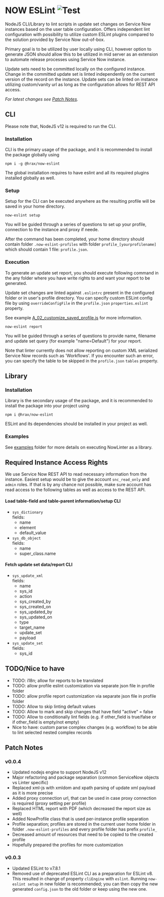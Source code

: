 # NOW ESLint ![Test](https://github.com/hrax/now-eslint/workflows/Test/badge.svg) 

NodeJS CLI/Library to lint scripts in update set changes on Service Now instances based on the user table configuration. Offers independent lint configuration with possibility to utilize custom ESLint plugins compared to the solution provided by Service Now out-of-box.

Primary goal is to be utilized by user locally using CLI, however option to generate JSON should allow this to be utilized in mid server as an extension to automate release processes using Service Now instance.

Update sets need to be committed locally on the configured instance. Change in the committed update set is linted independently on the current version of the record on the instance. Update sets can be linted on instance utilizing custom/vanity url as long as the configuration allows for REST API access.

*For latest changes see [Patch Notes](#patch-notes).*

## CLI

Please note that, NodeJS v12 is required to run the CLI.

### Installation

CLI is the primary usage of the package, and it is recommended to install the package globally using

```
npm i -g @hrax/now-eslint
```

The global installation requires to have eslint and all its required plugins installed globally as well.

### Setup

Setup for the CLI can be executed anywhere as the resulting profile will be saved in your home directory.

```
now-eslint setup
```

You will be guided through a series of questions to set up your profile, connection to the instance and proxy if neede.

After the command has been completed, your home directory should contain folder `.now-eslint-profiles` with folder `profile_[yourprofilename]` which should contain 1 file: `profile.json`.

### Execution

To generate an update set report, you should execute following command in the any folder where you have write rights to and want your report to be generated.

Update set changes are linted against `.eslintrc` present in the configured folder or in user's profile directory. You can specify custom ESLint config file by using `overrideConfigFile` in the `profile.json` `properties.eslint` property.

See example [A_02_customize_saved_profile.js](https://github.com/hrax/now-eslint/blob/master/examples/A_02_customize_saved_profile.js) for more information.

```
now-eslint report
```

You will be guided through a series of questions to provide name, filename and update set query (for example "name=Default") for your report.

Note that linter currently does not allow reporting on custom XML serialized Service Now records such as 'Workflows'. If you encounter such an error, you can specify the table to be skipped in the `profile.json` `tables` property.

## Library

### Installation

Library is the secondary usage of the package, and it is recommended to install the package into your project using

```
npm i @hrax/now-eslint
```

ESLint and its dependencies should be installed in your project as well.

### Examples

See [examples](https://github.com/hrax/now-eslint/blob/master/examples/) folder for more details on executing NowLinter as a library.

## Required Instance Access Rights

We use Service Now REST API to read necessary information from the instance. Easiest setup would be to give the account `snc_read_only` and `admin` roles. If that is by any chance not possible, make sure account has read access to the following tables as well as access to the REST API.

#### Load table-field and table-parent information/setup CLI

- `sys_dictionary`  
fields:  
    - name
    - element
    - default_value
- `sys_db_object`  
fields:  
    - name
    - super_class.name

#### Fetch update set data/report CLI

- `sys_update_xml`  
fields:  
    - name
    - sys_id
    - action
    - sys_created_by
    - sys_created_on
    - sys_updated_by
    - sys_updated_on
    - type
    - target_name
    - update_set
    - payload
- `sys_update_set`  
fields:  
    - sys_id

## TODO/Nice to have

- TODO: i18n; allow for reports to be translated
- TODO: allow profile eslint customization via separate json file in profile folder
- TODO: allow profile report customization via separate json file in profile folder
- TODO: Allow to skip linting default values
- TODO: Allow to mark and skip changes that have field "active" = false
- TODO: Allow to conditionally lint fields (e.g. if other_field is true/false or if other_field is empty/not empty)
- Nice to have: custom parse complex changes (e.g. workflow) to be able to lint selected nested complex records

## Patch Notes
### v0.0.4

- Updated nodejs engine to support NodeJS v12
- Major refactoring and package separation (common ServiceNow objects vs Linter specific)
- Replaced xml-js with xmldom and xpath parsing of update xml payload as it is more precise
- Added proxy connection url, that can be used in case proxy connection is required (proxy setting per profile)
- Replaced HTML report with PDF (which decreased the report size as well)
- Added NowProfile class that is used per-instance profile separation
- Profile separation; profiles are stored in the current user home folder in folder `.now-eslint-profiles` and every profile folder has prefix `profile_`
- Decreased amount of resources that need to be copied to the created profile
- Hopefully prepared the profiles for more customization


### v0.0.3

- Updated ESLint to v7.8.1
- Removed use of deprecated ESLint CLI as a preparation for ESLint v8.  
  This resulted in change of property `cliEngine` with `eslint`. Running `now-eslint setup` in new folder is recommended; you can then copy the new generated `config.json` to the old folder or keep using the new one.
